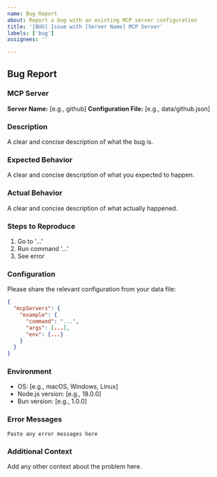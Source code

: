 ```yaml
---
name: Bug Report
about: Report a bug with an existing MCP server configuration
title: '[BUG] Issue with [Server Name] MCP Server'
labels: ['bug']
assignees: ''

---
```


## Bug Report

### MCP Server
**Server Name:** [e.g., github]
**Configuration File:** [e.g., data/github.json]

### Description
A clear and concise description of what the bug is.

### Expected Behavior
A clear and concise description of what you expected to happen.

### Actual Behavior
A clear and concise description of what actually happened.

### Steps to Reproduce
1. Go to '...'
2. Run command '...'
3. See error

### Configuration
Please share the relevant configuration from your data file:

```json
{
  "mcpServers": {
    "example": {
      "command": "...",
      "args": [...],
      "env": {...}
    }
  }
}
```

### Environment
- OS: [e.g., macOS, Windows, Linux]
- Node.js version: [e.g., 18.0.0]
- Bun version: [e.g., 1.0.0]

### Error Messages
```
Paste any error messages here
```

### Additional Context
Add any other context about the problem here. 